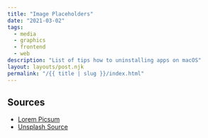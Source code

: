 ```yaml
---
title: "Image Placeholders"
date: "2021-03-02"
tags:
  - media
  - graphics
  - frontend
  - web
description: "List of tips how to uninstalling apps on macOS"
layout: layouts/post.njk
permalink: "/{{ title | slug }}/index.html"
---
```


## Sources

- [Lorem Picsum](https://picsum.photos)
- [Unsplash Source](https://source.unsplash.com)
